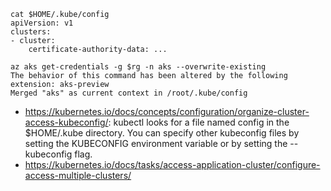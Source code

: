 ```
cat $HOME/.kube/config
apiVersion: v1
clusters:
- cluster:
    certificate-authority-data: ...
    
az aks get-credentials -g $rg -n aks --overwrite-existing
The behavior of this command has been altered by the following extension: aks-preview
Merged "aks" as current context in /root/.kube/config
```

- https://kubernetes.io/docs/concepts/configuration/organize-cluster-access-kubeconfig/: kubectl looks for a file named config in the $HOME/.kube directory. You can specify other kubeconfig files by setting the KUBECONFIG environment variable or by setting the --kubeconfig flag.
- https://kubernetes.io/docs/tasks/access-application-cluster/configure-access-multiple-clusters/

